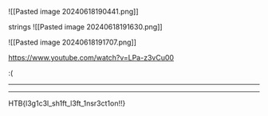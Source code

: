 
![[Pasted image 20240618190441.png]]

strings
![[Pasted image 20240618191630.png]]

![[Pasted image 20240618191707.png]]

https://www.youtube.com/watch?v=LPa-z3vCu00

:(
***
***

HTB{l3g1c3l_sh1ft_l3ft_1nsr3ct1on!!}

